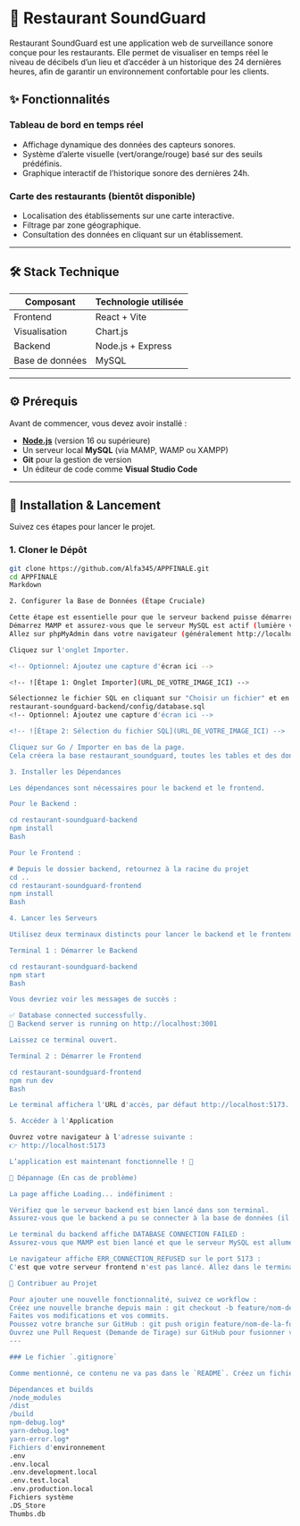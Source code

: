 
# 📢 Restaurant SoundGuard

Restaurant SoundGuard est une application web de surveillance sonore conçue pour les restaurants. Elle permet de visualiser en temps réel le niveau de décibels d’un lieu et d’accéder à un historique des 24 dernières heures, afin de garantir un environnement confortable pour les clients.

## ✨ Fonctionnalités

### Tableau de bord en temps réel
- Affichage dynamique des données des capteurs sonores.
- Système d’alerte visuelle (vert/orange/rouge) basé sur des seuils prédéfinis.
- Graphique interactif de l’historique sonore des dernières 24h.

### Carte des restaurants (bientôt disponible)
- Localisation des établissements sur une carte interactive.
- Filtrage par zone géographique.
- Consultation des données en cliquant sur un établissement.

---

## 🛠️ Stack Technique
| Composant       | Technologie utilisée    |
|-----------------|-------------------------|
| Frontend        | React + Vite            |
| Visualisation   | Chart.js                |
| Backend         | Node.js + Express       |
| Base de données | MySQL                   |

---

## ⚙️ Prérequis
Avant de commencer, vous devez avoir installé :
- [**Node.js**](https://nodejs.org/en/) (version 16 ou supérieure)
- Un serveur local **MySQL** (via MAMP, WAMP ou XAMPP)
- **Git** pour la gestion de version
- Un éditeur de code comme **Visual Studio Code**

---

## 🚀 Installation & Lancement

Suivez ces étapes pour lancer le projet.

### 1. Cloner le Dépôt
```bash
git clone https://github.com/Alfa345/APPFINALE.git
cd APPFINALE
Markdown

2. Configurer la Base de Données (Étape Cruciale)

Cette étape est essentielle pour que le serveur backend puisse démarrer.
Démarrez MAMP et assurez-vous que le serveur MySQL est actif (lumière verte).
Allez sur phpMyAdmin dans votre navigateur (généralement http://localhost/phpMyAdmin).

Cliquez sur l'onglet Importer.

<!-- Optionnel: Ajoutez une capture d'écran ici -->

<!-- ![Étape 1: Onglet Importer](URL_DE_VOTRE_IMAGE_ICI) -->

Sélectionnez le fichier SQL en cliquant sur "Choisir un fichier" et en naviguant vers :
restaurant-soundguard-backend/config/database.sql
<!-- Optionnel: Ajoutez une capture d'écran ici -->

<!-- ![Étape 2: Sélection du fichier SQL](URL_DE_VOTRE_IMAGE_ICI) -->

Cliquez sur Go / Importer en bas de la page.
Cela créera la base restaurant_soundguard, toutes les tables et des données de test.

3. Installer les Dépendances

Les dépendances sont nécessaires pour le backend et le frontend.

Pour le Backend :

cd restaurant-soundguard-backend
npm install
Bash

Pour le Frontend :

# Depuis le dossier backend, retournez à la racine du projet
cd ..
cd restaurant-soundguard-frontend
npm install
Bash

4. Lancer les Serveurs

Utilisez deux terminaux distincts pour lancer le backend et le frontend simultanément.

Terminal 1 : Démarrer le Backend

cd restaurant-soundguard-backend
npm start
Bash

Vous devriez voir les messages de succès :

✅ Database connected successfully.
🚀 Backend server is running on http://localhost:3001

Laissez ce terminal ouvert.

Terminal 2 : Démarrer le Frontend

cd restaurant-soundguard-frontend
npm run dev
Bash

Le terminal affichera l'URL d'accès, par défaut http://localhost:5173.

5. Accéder à l'Application

Ouvrez votre navigateur à l'adresse suivante :
👉 http://localhost:5173

L’application est maintenant fonctionnelle ! 🎉

🤔 Dépannage (En cas de problème)

La page affiche Loading... indéfiniment :

Vérifiez que le serveur backend est bien lancé dans son terminal.
Assurez-vous que le backend a pu se connecter à la base de données (il doit afficher "✅ Database connected successfully.").

Le terminal du backend affiche DATABASE CONNECTION FAILED :
Assurez-vous que MAMP est bien lancé et que le serveur MySQL est allumé (lumière verte).

Le navigateur affiche ERR_CONNECTION_REFUSED sur le port 5173 :
C'est que votre serveur frontend n'est pas lancé. Allez dans le terminal du frontend et lancez la commande npm run dev.

🤝 Contribuer au Projet

Pour ajouter une nouvelle fonctionnalité, suivez ce workflow :
Créez une nouvelle branche depuis main : git checkout -b feature/nom-de-la-fonction
Faites vos modifications et vos commits.
Poussez votre branche sur GitHub : git push origin feature/nom-de-la-fonction
Ouvrez une Pull Request (Demande de Tirage) sur GitHub pour fusionner votre branche dans main.
---

### Le fichier `.gitignore`

Comme mentionné, ce contenu ne va pas dans le `README`. Créez un fichier nommé `.gitignore` à la racine de votre projet (`APPFINALE/.gitignore`) et mettez-y ce contenu :

Dépendances et builds
/node_modules
/dist
/build
npm-debug.log*
yarn-debug.log*
yarn-error.log*
Fichiers d'environnement
.env
.env.local
.env.development.local
.env.test.local
.env.production.local
Fichiers système
.DS_Store
Thumbs.db